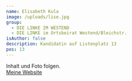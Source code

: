 ```yaml
---
name: Elisabeth Kula
image: /uploads/lise.jpg
group:
  - DIE LINKE IM WESTEND
  - DIE LINKE im Ortsbeirat Westend/Bleichstr.
isAuthor: false
description: Kandidatin auf Listenplatz 13
pos: 13
---
```

Inhalt und Foto folgen.\
[Meine Website](https://www.elisabeth-kula.de/)